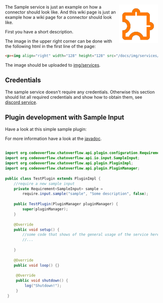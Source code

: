 <p><img align="right" width="128" height="128" src="/docs/img/services/sample-material-icon.png"></p>

The Sample service is just an example on how a connector should look like.
And this wiki page is just an example how a wiki page for a connector should look like.

First you have a short description.

The image in the upper right corner can be done with the following html in the first line of the page:
```html
<p><img align="right" width="128" height="128" src="/docs/img/services/sample-material-icon.png"></p>
```
The image should be uploaded to [img/services](https://github.com/codeoverflow-org/chatoverflow-wiki/tree/master/img/services).

## Credentials

The sample service doesn't require any credentials.
Otherwise this section should list all required credentials and show how to obtain them, see [discord service](/docs/services/Discord.md).

## Plugin development with Sample Input
Have a look at this simple sample plugin:

For more information have a look at the [javadoc](http://docs.codeoverflow.org/chatoverflow-api/org/codeoverflow/chatoverflow/api/io/input/SampleInput.html).

```java tab=

import org.codeoverflow.chatoverflow.api.plugin.configuration.Requirement;
import org.codeoverflow.chatoverflow.api.io.input.SampleInput;
import org.codeoverflow.chatoverflow.api.plugin.PluginImpl;
import org.codeoverflow.chatoverflow.api.plugin.PluginManager;

public class TestPlugin extends PluginImpl {
    //require a new sample input
    private Requirement<SampleInput> sample = 
        require.input.sample("sample", "Some description", false);
    
    public TestPlugin(PluginManager pluginManager) {
        super(pluginManager);
    }
    
    @Override
    public void setup() {
        //some code that shows of the general usage of the service here
        //...

    }
    
    @Override
    public void loop() {}
     
     @Override 
     public void shutdown() {
         log("Shutdown!");
     }
 }
```